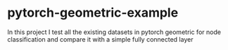 # pytorch-geometric-example
In this project I test all the existing datasets in pytorch geometric for node classification and compare it with a simple fully connected layer 
